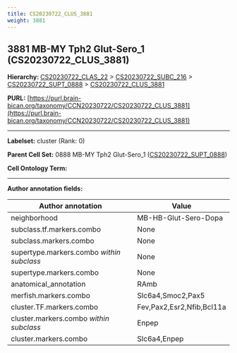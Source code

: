 ```yaml
---
title: CS20230722_CLUS_3881
weight: 3881
---
```

## 3881 MB-MY Tph2 Glut-Sero_1 (CS20230722_CLUS_3881)
<b>Hierarchy: </b>
[CS20230722_CLAS_22](../CS20230722_CLAS_22) >
[CS20230722_SUBC_216](../CS20230722_SUBC_216) >
[CS20230722_SUPT_0888](../CS20230722_SUPT_0888) >
[CS20230722_CLUS_3881](../CS20230722_CLUS_3881)

**PURL:** [https://purl.brain-bican.org/taxonomy/CCN20230722/CS20230722_CLUS_3881](https://purl.brain-bican.org/taxonomy/CCN20230722/CS20230722_CLUS_3881)

---


**Labelset:** cluster (Rank: 0)

**Parent Cell Set:** 0888 MB-MY Tph2 Glut-Sero_1 ([CS20230722_SUPT_0888](../CS20230722_SUPT_0888))



**Cell Ontology Term:** 

[MARKER GENES.]: #


---

[TRANSFERRED ANNOTATIONS.]: #


[AUTHOR ANNOTATION FIELDS.]: #


**Author annotation fields:**

| Author annotation | Value |
|-------------------|-------|
|neighborhood|MB-HB-Glut-Sero-Dopa|
|subclass.tf.markers.combo|None|
|subclass.markers.combo|None|
|supertype.markers.combo _within subclass_|None|
|supertype.markers.combo|None|
|anatomical_annotation|RAmb|
|merfish.markers.combo|Slc6a4,Smoc2,Pax5|
|cluster.TF.markers.combo|Fev,Pax2,Esr2,Nfib,Bcl11a|
|cluster.markers.combo _within subclass_|Enpep|
|cluster.markers.combo|Slc6a4,Enpep|
